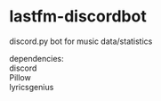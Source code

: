 # lastfm-discordbot
discord.py bot for music data/statistics



dependencies:  
discord  
Pillow  
lyricsgenius  
